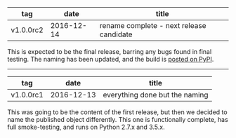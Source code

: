 | tag | date | title |
|---|---|---|
| v1.0.0rc2 | 2016-12-14 | rename complete - next release candidate |

This is expected to be the final release, barring any bugs found in final testing.  The naming has been updated, and the build is [posted on PyPI](https://pypi.python.org/pypi/adobe-umapi-client/1.0.0rc2/).

---

| tag | date | title |
|---|---|---|
| v1.0.0rc1 | 2016-12-13 | everything done but the naming |

This was going to be the content of the first release, but then we decided to name the published object differently.  This one is functionally complete, has full smoke-testing, and runs on Python 2.7.x and 3.5.x.
